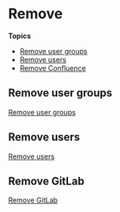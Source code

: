 # Remove

**Topics**

- [Remove user groups]()
- [Remove users]()
- [Remove Confluence]()

## Remove user groups
[Remove user groups](https://docs.developer.tech.gov.sg/docs/ship-hats-portal/#/manage-tools?id=remove-user-groups-from-a-project-tool)

## Remove users
[Remove users]()

## Remove GitLab

[Remove GitLab](https://docs.developer.tech.gov.sg/docs/ship-hats-portal/#/manage-tools?id=remove-project-tools)

